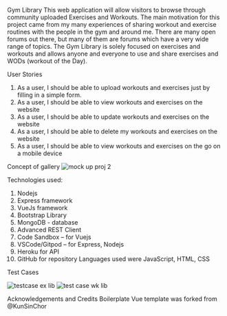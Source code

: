 Gym Library
This web application will allow visitors to browse through community uploaded Exercises and Workouts. 
The main motivation for this project came from my many experiences of sharing workout and exercise routines with the people in the gym and around me. There are many open forums out there, but many of them are forums which have a very wide range of topics.
The Gym Library is solely focused on exercises and workouts and allows anyone and everyone to use and share exercises and WODs (workout of the Day).

User Stories
1)	As a user, I should be able to upload workouts and exercises just by filling in a simple form. 
2)	As a user, I should be able to view workouts and exercises on the website 
3)	As a user, I should be able to update workouts and exercises on the website 
4)	As a user, I should be able to delete my workouts and exercises on the website 
5)	As a user, I should be able to view workouts and exercises on the go on a mobile device

Concept of gallery
![mock up proj 2](https://user-images.githubusercontent.com/84681965/134844543-7e6a9405-5cd0-4695-ba37-32651d9d0bf1.jpg)

Technologies used:
1)	Nodejs 
2)	Express framework 
3)	VueJs framework 
4)	Bootstrap Library 
5)	MongoDB - database
6)	Advanced REST Client 
7)	Code Sandbox – for Vuejs
8)	VSCode/Gitpod – for Express, Nodejs
9)	Heroku for API
10)	GitHub for repository
Languages used were JavaScript, HTML, CSS

Test Cases


![testcase ex lib](https://user-images.githubusercontent.com/84681965/135740041-fa9ef42a-97f2-4e98-964b-7b2109ef605d.png)
![test case wk lib](https://user-images.githubusercontent.com/84681965/135740044-f2d94302-4834-40f0-850d-0ae2c44d4c20.png)
































Acknowledgements and Credits
Boilerplate Vue template was forked from @KunSinChor





